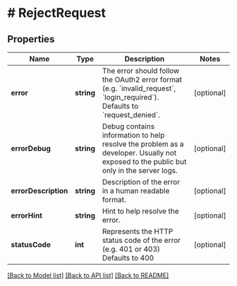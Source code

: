 # # RejectRequest

## Properties

Name | Type | Description | Notes
------------ | ------------- | ------------- | -------------
**error** | **string** | The error should follow the OAuth2 error format (e.g. &#x60;invalid_request&#x60;, &#x60;login_required&#x60;).  Defaults to &#x60;request_denied&#x60;. | [optional]
**errorDebug** | **string** | Debug contains information to help resolve the problem as a developer. Usually not exposed to the public but only in the server logs. | [optional]
**errorDescription** | **string** | Description of the error in a human readable format. | [optional]
**errorHint** | **string** | Hint to help resolve the error. | [optional]
**statusCode** | **int** | Represents the HTTP status code of the error (e.g. 401 or 403)  Defaults to 400 | [optional]

[[Back to Model list]](../../README.md#models) [[Back to API list]](../../README.md#endpoints) [[Back to README]](../../README.md)
